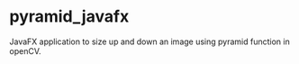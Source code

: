 # pyramid_javafx

JavaFX application to size up and down an image using pyramid function in openCV.
